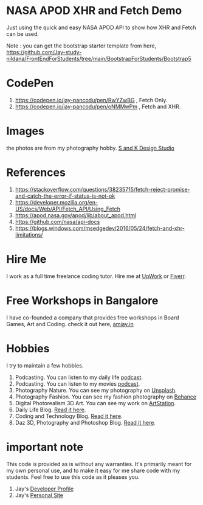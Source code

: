 # NASA APOD XHR and Fetch Demo

Just using the quick and easy NASA APOD API to show how XHR and Fetch can be used.

Note : you can get the bootstrap starter template from here, https://github.com/Jay-study-nildana/FrontEndForStudents/tree/main/BootstrapForStudents/Bootstrap5

# CodePen

1. https://codepen.io/jay-pancodu/pen/RwYZwBG , Fetch Only.
1. https://codepen.io/jay-pancodu/pen/oNMMwPm , Fetch and XHR.

# Images

the photos are from my photography hobby. [S and K Design Studio](https://sandkdesignstudio.in/portfolio/)

# References

1. https://stackoverflow.com/questions/38235715/fetch-reject-promise-and-catch-the-error-if-status-is-not-ok
1. https://developer.mozilla.org/en-US/docs/Web/API/Fetch_API/Using_Fetch
1. https://apod.nasa.gov/apod/lib/about_apod.html
1. https://github.com/nasa/api-docs
1. https://blogs.windows.com/msedgedev/2016/05/24/fetch-and-xhr-limitations/

# Hire Me

I work as a full time freelance coding tutor. Hire me at [UpWork](https://www.upwork.com/fl/vijayasimhabr) or [Fiverr](https://www.fiverr.com/jay_codeguy). 

# Free Workshops in Bangalore

I have co-founded a company that provides free workshops in Board Games, Art and Coding. check it out here, [amiay.in](amiay.in)

# Hobbies

I try to maintain a few hobbies.

1. Podcasting. You can listen to my daily life [podcast](https://stories.thechalakas.com/listen-to-podcast/).
1. Podcasting. You can listen to my movies [podcast](https://sandkdesignstudio.in/jays-movie-podcast/).
1. Photography Nature. You can see my photography on [Unsplash](https://unsplash.com/@jay_neeruhaaku).
1. Photography Fashion. You can see my fashion photography on [Behance](https://www.behance.net/vijayasimhabr)
1. Digital Photorealism 3D Art. You can see my work on [ArtStation](https://www.artstation.com/jay_kalenildana).
1. Daily Life Blog. [Read it here](https://medium.com/the-sanguine-tech-trainer).
1. Coding and Technology Blog. [Read it here](https://medium.com/projectwt).
1.  Daz 3D, Photography and Photoshop Blog. [Read it here](https://medium.com/random-pink-hula).

# important note 

This code is provided as is without any warranties. It's primarily meant for my own personal use, and to make it easy for me share code with my students. Feel free to use this code as it pleases you.

1. Jay's [Developer Profile](https://jay-study-nildana.github.io/developerprofile)
1. Jay's [Personal Site](https://stories.thechalakas.com/)
